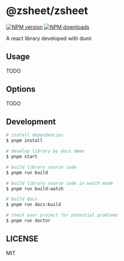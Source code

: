 # @zsheet/zsheet

[![NPM version](https://img.shields.io/npm/v/@zsheet/zsheet.svg?style=flat)](https://npmjs.org/package/@zsheet/zsheet)
[![NPM downloads](http://img.shields.io/npm/dm/@zsheet/zsheet.svg?style=flat)](https://npmjs.org/package/@zsheet/zsheet)

A react library developed with dumi

## Usage

TODO

## Options

TODO

## Development

```bash
# install dependencies
$ pnpm install

# develop library by docs demo
$ pnpm start

# build library source code
$ pnpm run build

# build library source code in watch mode
$ pnpm run build:watch

# build docs
$ pnpm run docs:build

# check your project for potential problems
$ pnpm run doctor
```

## LICENSE

MIT
